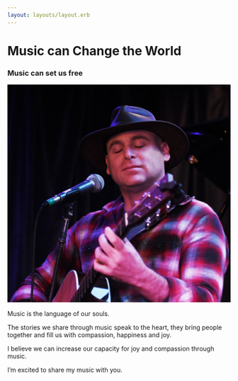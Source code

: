 ```yaml
---
layout: layouts/layout.erb
---
```

# Music can Change the World

### Music can set us free

![banner3:Bo Wild](/images/can_you_hear_me.jpg)

Music is the language of our souls.

The stories we share through music speak to the heart, they bring people together and fill us with compassion, happiness and joy.

I believe we can increase our capacity for joy and compassion through music.

I’m excited to share my music with you.
